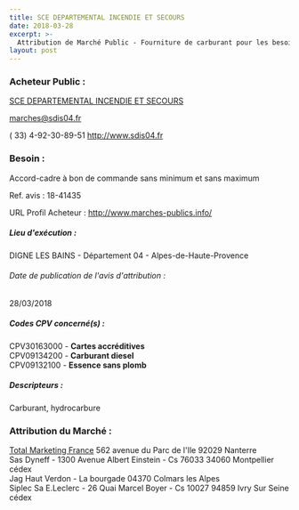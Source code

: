 ```yaml
---
title: SCE DEPARTEMENTAL INCENDIE ET SECOURS
date: 2018-03-28
excerpt: >-
  Attribution de Marché Public - Fourniture de carburant pour les besoins du Sdis des Alpes de haute-Provence
layout: post
---
```


### Acheteur Public : 
<a href="/acheteur-34/siren-280400169"> SCE DEPARTEMENTAL INCENDIE ET SECOURS</a><br/>



marches@sdis04.fr

( 33) 4-92-30-89-51
http://www.sdis04.fr
### Besoin :

Accord-cadre à bon de commande sans minimum et sans maximum

Ref. avis : 18-41435

URL Profil Acheteur : http://www.marches-publics.info/

##### Lieu d'exécution :

DIGNE LES BAINS - Département 04 - Alpes-de-Haute-Provence

###### Date de publication de l'avis d'attribution : 
28/03/2018

##### Codes CPV concerné(s) :
CPV30163000 - **Cartes accréditives** <br/>
CPV09134200 - **Carburant diesel** <br/>
CPV09132100 - **Essence sans plomb** <br/>

##### Descripteurs :
Carburant, hydrocarbure <br/>

### Attribution du Marché :
<a href="/entreprise-267/siren-531680445"> Total Marketing France</a>    562 avenue du Parc de l'Ile 92029 Nanterre <br/>
Sas Dyneff - 1300 Avenue Albert Einstein - Cs 76033 34060 Montpellier cédex <br/>
Jag Haut Verdon - La bourgade 04370 Colmars les Alpes <br/>
Siplec Sa E.Leclerc - 26 Quai Marcel Boyer - Cs 10027 94859 Ivry Sur Seine cédex <br/>
